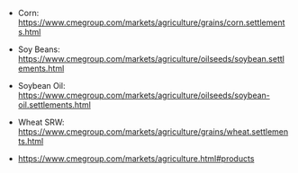 - Corn: https://www.cmegroup.com/markets/agriculture/grains/corn.settlements.html
- Soy Beans: https://www.cmegroup.com/markets/agriculture/oilseeds/soybean.settlements.html
- Soybean Oil: https://www.cmegroup.com/markets/agriculture/oilseeds/soybean-oil.settlements.html

- Wheat SRW: https://www.cmegroup.com/markets/agriculture/grains/wheat.settlements.html

- https://www.cmegroup.com/markets/agriculture.html#products